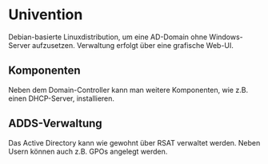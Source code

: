 # Univention
Debian-basierte Linuxdistribution, um eine AD-Domain ohne Windows-Server aufzusetzen. Verwaltung erfolgt über eine grafische Web-UI. 

## Komponenten
Neben dem Domain-Controller kann man weitere Komponenten, wie z.B. einen DHCP-Server, installieren. 

## ADDS-Verwaltung
Das Active Directory kann wie gewohnt über RSAT verwaltet werden. Neben Usern können auch z.B. GPOs angelegt werden. 

